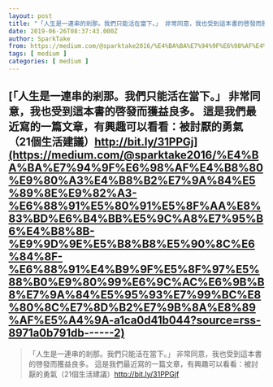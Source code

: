 ```yaml
---
layout: post
title: "「人生是一連串的剎那。我們只能活在當下。」 非常同意，我也受到這本書的啓發而獲益良多。 這是我們最近寫的一篇文章，有興趣可以看看：被討厭的勇氣（21個生活建議）http://bit.ly/31PPGj"
date: 2019-06-26T08:37:43.000Z
author: SparkTake
from: https://medium.com/@sparktake2016/%E4%BA%BA%E7%94%9F%E6%98%AF%E4%B8%80%E9%80%A3%E4%B8%B2%E7%9A%84%E5%89%8E%E9%82%A3-%E6%88%91%E5%80%91%E5%8F%AA%E8%83%BD%E6%B4%BB%E5%9C%A8%E7%95%B6%E4%B8%8B-%E9%9D%9E%E5%B8%B8%E5%90%8C%E6%84%8F-%E6%88%91%E4%B9%9F%E5%8F%97%E5%88%B0%E9%80%99%E6%9C%AC%E6%9B%B8%E7%9A%84%E5%95%93%E7%99%BC%E8%80%8C%E7%8D%B2%E7%9B%8A%E8%89%AF%E5%A4%9A-a1ca0d41b044?source=rss-8971a0b791db------2
tags: [ medium ]
categories: [ medium ]
---
```

<!--1561538263000-->
[「人生是一連串的剎那。我們只能活在當下。」 非常同意，我也受到這本書的啓發而獲益良多。 這是我們最近寫的一篇文章，有興趣可以看看：被討厭的勇氣（21個生活建議）http://bit.ly/31PPGj](https://medium.com/@sparktake2016/%E4%BA%BA%E7%94%9F%E6%98%AF%E4%B8%80%E9%80%A3%E4%B8%B2%E7%9A%84%E5%89%8E%E9%82%A3-%E6%88%91%E5%80%91%E5%8F%AA%E8%83%BD%E6%B4%BB%E5%9C%A8%E7%95%B6%E4%B8%8B-%E9%9D%9E%E5%B8%B8%E5%90%8C%E6%84%8F-%E6%88%91%E4%B9%9F%E5%8F%97%E5%88%B0%E9%80%99%E6%9C%AC%E6%9B%B8%E7%9A%84%E5%95%93%E7%99%BC%E8%80%8C%E7%8D%B2%E7%9B%8A%E8%89%AF%E5%A4%9A-a1ca0d41b044?source=rss-8971a0b791db------2)
------

<div>
<blockquote>「人生是一連串的剎那。我們只能活在當下。」 非常同意，我也受到這本書的啓發而獲益良多。 這是我們最近寫的一篇文章，有興趣可以看看：被討厭的勇氣（21個生活建議）<a href="http://bit.ly/31PPGjf">http://bit.ly/31PPGjf</a></blockquote><img src="https://medium.com/_/stat?event=post.clientViewed&referrerSource=full_rss&postId=a1ca0d41b044" width="1" height="1" alt="">
</div>
